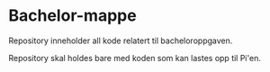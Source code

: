 # Bachelor-mappe

Repository inneholder all kode relatert til bacheloroppgaven. 

Repository skal holdes bare med koden som kan lastes opp til Pi'en. 

